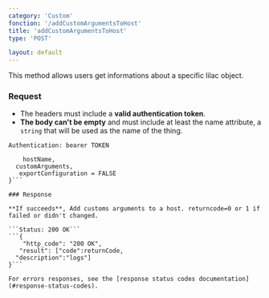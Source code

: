 ```yaml
---
category: 'Custom'
fonction: '/addCustomArgumentsToHost'
title: 'addCustomArgumentsToHost'
type: 'POST'

layout: default
---
```


This method allows users get informations about a specific lilac object.

### Request

* The headers must include a **valid authentication token**.
* **The body can't be empty** and must include at least the name attribute, a `string` that will be used as the name of the thing.

```Authentication: bearer TOKEN```
```{
    hostName,
  customArguments,
   exportConfiguration = FALSE
}```

### Response

**If succeeds**, Add customs arguments to a host. returncode=0 or 1 if failed or didn't changed.

```Status: 200 OK```
```{
    "http_code": "200 OK",
   "result": ["code":returnCode,
  "description":"logs"]
}```

For errors responses, see the [response status codes documentation](#response-status-codes).